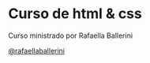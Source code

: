 <h1>Curso de html & css </h1>
<p>Curso ministrado por Rafaella Ballerini</p>
<a href="http://www.youtube.com/@rafaellaballerini" target="_blank">@rafaellaballerini
</a>
